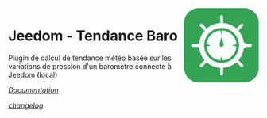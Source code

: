 <img align="right" src="plugin_info/baro_icon.png" width="150">

# Jeedom - Tendance Baro

Plugin de calcul de tendance météo basée sur les variations de pression d'un baromètre connecté à Jeedom (local)

*[Documentation](https://odolc.github.io/Baro/fr_FR/)*

*[changelog](https://odolc.github.io/Baro/fr_FR/changelog.html)*